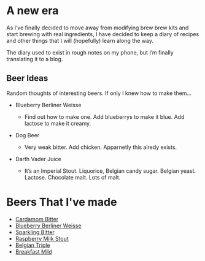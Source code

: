 # A new era

As I’ve finally decided to move away from modifying brew brew kits and start brewing with real ingredients, I have decided to keep a diary of recipes and other things that I will (hopefully) learn along the way.

The diary used to exist in rough notes on my phone, but I’m finally translating it to a blog.

## Beer Ideas

Random thoughts of interesting beers. If only I knew how to make them…

* Blueberry Berliner Weisse
  * Find out how to make one. Add blueberrys to make it blue. Add lactose to make it creamy. 

* Dog Beer
  * Very weak bitter. Add chicken. Apparnetly this alredy exists.

* Darth Vader Juice
  * It’s an Imperial Stout. Liquorice, Belgian candy sugar. Belgian yeast. Lactose. Chocolate malt. Lots of malt. 

# Beers That I've made

* [Cardamom Bitter](2-Cardamom.md) 
* [Blueberry Berliner Weisse](3-blueberry.md)
* [Sparkling Bitter](4-sparkling.md)
* [Raspberry Milk Stout](5-raspberry.md)
* [Belgian Triple](6-belgian.md)
* [Breakfast Mild](7-breakfast.md)